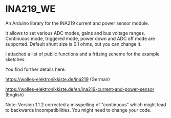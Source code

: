 # INA219_WE
An Arduino library for the INA219 current and power sensor module.

It allows to set various ADC modes, gains and bus voltage ranges. Continuous mode, triggered mode, power down and ADC off mode are supported. Default shunt size is 0.1 ohms, but you can change it. 

I attached a list of public functions and a fritzing scheme for the example sketches.

You find further details here: 

https://wolles-elektronikkiste.de/ina219  (German)

https://wolles-elektronikkiste.de/en/ina219-current-and-power-sensor (English)

Note: Version 1.1.2 corrected a misspelling of "continuous" which might lead to backwards incompatibilities. You might need to change your code.  
